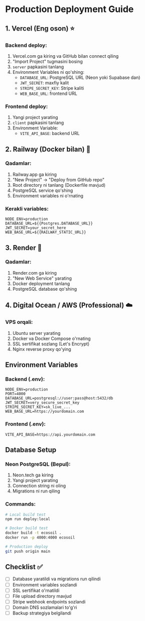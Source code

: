 # Production Deployment Guide

## 1. Vercel (Eng oson) ⭐

### Backend deploy:
1. Vercel.com ga kiring va GitHub bilan connect qiling
2. "Import Project" tugmasini bosing
3. `server` papkasini tanlang
4. Environment Variables ni qo'shing:
   - `DATABASE_URL`: PostgreSQL URL (Neon yoki Supabase dan)
   - `JWT_SECRET`: maxfiy kalit
   - `STRIPE_SECRET_KEY`: Stripe kaliti
   - `WEB_BASE_URL`: frontend URL

### Frontend deploy:
1. Yangi project yarating
2. `client` papkasini tanlang
3. Environment Variable:
   - `VITE_API_BASE`: backend URL

## 2. Railway (Docker bilan) 🚂

### Qadamlar:
1. Railway.app ga kiring
2. "New Project" → "Deploy from GitHub repo"
3. Root directory ni tanlang (Dockerfile mavjud)
4. PostgreSQL service qo'shing
5. Environment variables ni o'rnating

### Kerakli variables:
```
NODE_ENV=production
DATABASE_URL=${{Postgres.DATABASE_URL}}
JWT_SECRET=your_secret_here
WEB_BASE_URL=${{RAILWAY_STATIC_URL}}
```

## 3. Render 🎨

### Qadamlar:
1. Render.com ga kiring
2. "New Web Service" yarating
3. Docker deployment tanlang
4. PostgreSQL database qo'shing

## 4. Digital Ocean / AWS (Professional) ☁️

### VPS orqali:
1. Ubuntu server yarating
2. Docker va Docker Compose o'rnating
3. SSL sertifikat sozlang (Let's Encrypt)
4. Nginx reverse proxy qo'ying

## Environment Variables

### Backend (.env):
```
NODE_ENV=production
PORT=4000
DATABASE_URL=postgresql://user:pass@host:5432/db
JWT_SECRET=very_secure_secret_key
STRIPE_SECRET_KEY=sk_live_...
WEB_BASE_URL=https://yourdomain.com
```

### Frontend (.env):
```
VITE_API_BASE=https://api.yourdomain.com
```

## Database Setup

### Neon PostgreSQL (Bepul):
1. Neon.tech ga kiring
2. Yangi project yarating
3. Connection string ni oling
4. Migrations ni run qiling

### Commands:
```bash
# Local build test
npm run deploy:local

# Docker build test  
docker build -t ecosoil .
docker run -p 4000:4000 ecosoil

# Production deploy
git push origin main
```

## Checklist ✅

- [ ] Database yaratildi va migrations run qilindi
- [ ] Environment variables sozlandi
- [ ] SSL sertifikat o'rnatildi
- [ ] File upload directory mavjud
- [ ] Stripe webhook endpoints sozlandi
- [ ] Domain DNS sozlamalari to'g'ri
- [ ] Backup strategiya belgilandi
